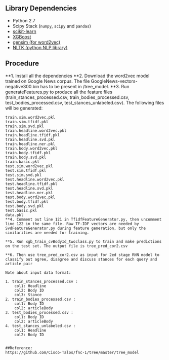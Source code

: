 ## Library Dependencies
* Python 2.7
* Scipy Stack (`numpy`, `scipy` and `pandas`)
* [scikit-learn](http://scikit-learn.org/stable/)
* [XGBoost](http://xgboost.readthedocs.io/en/latest/)
* [gensim (for word2vec)](https://radimrehurek.com/gensim/)
* [NLTK (python NLP library)](http://www.nltk.org)

## Procedure
**1. Install all the dependencies
**2. Download the word2vec model trained on Google News corpus. The file GoogleNews-vectors-negative300.bin has to be present in /tree_model.
**3. Run generateFeatures.py to produce all the feature files (train_stances_processed.csv, train_bodies_processed.csv, test_bodies_processed.csv, test_stances_unlabeled.csv). The following files will be generated:
```
train.sim.word2vec.pkl
train.sim.tfidf.pkl
train.sim.svd.pkl
train.headline.word2vec.pkl
train.headline.tfidf.pkl
train.headline.svd.pkl
train.headline.ner.pkl
train.body.word2vec.pkl
train.body.tfidf.pkl
train.body.svd.pkl
train.basic.pkl
test.sim.word2vec.pkl
test.sim.tfidf.pkl
test.sim.svd.pkl
test.headline.word2vec.pkl
test.headline.tfidf.pkl
test.headline.svd.pkl
test.headline.ner.pkl
test.body.word2vec.pkl
test.body.tfidf.pkl
test.body.svd.pkl
test.basic.pkl
data.pkl
**4. Comment out line 121 in TfidfFeatureGenerator.py, then uncomment line 122 in the same file. Raw TF-IDF vectors are needed by SvdFeatureGenerator.py during feature generation, but only the similarities are needed for training.

**5. Run xgb_train_cvBodyId_twoclass.py to train and make predictions on the test set. The output file is tree_pred_cor2.csv

**6. Then use tree_pred_cor2.csv as input for 2ed stage RNN model to classify out agree, disagree and discuss stances for each query and article pair

Note about input data format:

1. train_stances_processed.csv : 
	col1: Headline
	col2: Body ID
	col3: Stance
2. train_bodies_processed.csv :
	col1: Body ID
	col2: articleBody
3. test_bodies_processed.csv :
	col1: Body ID
	col2: articleBody
4. test_stances_unlabeled.csv :
	col1: Headline
	col2: Body ID


##Reference:
https://github.com/Cisco-Talos/fnc-1/tree/master/tree_model

